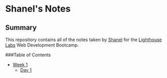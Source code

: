 # Shanel's Notes

## Summary

This repository contains all of the notes taken by [Shanel](https://github.com/shanelbb/) for the [Lighthouse Labs](https://www.lighthouselabs.ca/) Web Development Bootcamp.

###Table of Contents

* [Week 1](/Week_1/)
    * [Day 1](/Week_1/Day_1/)

